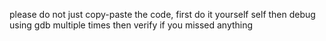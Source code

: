 
please do not just copy-paste the code, first do it yourself self then debug using gdb multiple times then verify if you missed anything 
